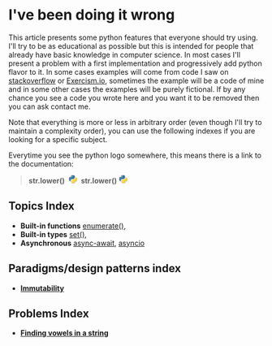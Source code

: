 # I've been doing it wrong


This article presents some python features that everyone should try using. I'll try to be as educational as possible but this is intended for people that already have basic knowledge in computer science. In most cases I'll present a problem with a first implementation and progressively add python flavor to it. In some cases examples will come from code I saw on [stackoverflow][1] or [Exercism.io][2], sometimes the example will be a code of mine and in some other cases the examples will be purely fictional. If by any chance you see a code you wrote here and you want it to be removed then you can ask contact me.

Note that everything is more or less in arbitrary order (even though I'll try to maintain a complexity order), you can use the following indexes if you are looking for a specific subject.

Everytime you see the python logo somewhere, this means there is a link to the documentation:

> **str.lower()** [<img src="images/py.png" style="display: inline; margin: 0 4px;" />][4]
**str.lower()** ![images/py.png](images/py.png)


## Topics Index

* **Built-in functions** [enumerate()](#enumerate_1), 
* **Built-in types** [set()](#set_1), 
* **Asynchronous** [async-await](#async-await), [asyncio](#asyncio)

## Paradigms/design patterns index

* [**Immutability**](#Immutability)


## Problems Index

* [**Finding vowels in a string**](#Finding-vowels-and-their-position-in-a-string)


[1]: https://exercism.io
[2]: https://stackoverflow.com/questions/tagged/python
[3]: christian.glacet+python@gmail.com
[4]: https://docs.python.org/3/library/stdtypes.html#str.lower
